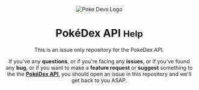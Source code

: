 <div align='center'>

![Poke Devs Logo](https://pokedevs.bastionbot.org/assets/images/pokedevs.png)

# PokéDex API <small>Help</small>

This is an issue only repository for the PokéDex API.  

If you've any **questions**, or if you're facing any **issues**, or if you've
found any **bug**, or if you want to make a **feature request** or **suggest**
something to the the [**PokéDex API**](https://pokedevs.bastionbot.org), you
should open an issue in this repository and we'll get back to you ASAP.

</div>
